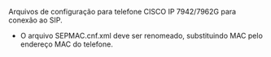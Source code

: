 Arquivos de configuração para telefone CISCO IP 7942/7962G para conexão ao SIP.

- O arquivo SEPMAC.cnf.xml deve ser renomeado, substituindo MAC pelo endereço MAC do telefone.